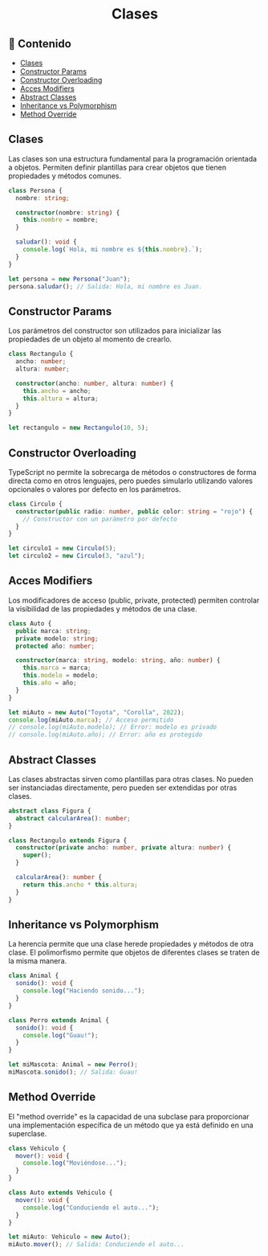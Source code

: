 <h1 align="center">Clases</h1>

<h2>📑 Contenido</h2>

- [Clases](#clases)
- [Constructor Params](#constructor-params)
- [Constructor Overloading](#constructor-overloading)
- [Acces Modifiers](#acces-modifiers)
- [Abstract Classes](#abstract-classes)
- [Inheritance vs Polymorphism](#inheritance-vs-polymorphism)
- [Method Override](#method-override)

## Clases

Las clases son una estructura fundamental para la programación orientada a objetos. Permiten definir plantillas para crear objetos que tienen propiedades y métodos comunes.

```ts
class Persona {
  nombre: string;

  constructor(nombre: string) {
    this.nombre = nombre;
  }

  saludar(): void {
    console.log(`Hola, mi nombre es ${this.nombre}.`);
  }
}

let persona = new Persona("Juan");
persona.saludar(); // Salida: Hola, mi nombre es Juan.
```

## Constructor Params

Los parámetros del constructor son utilizados para inicializar las propiedades de un objeto al momento de crearlo.

```ts
class Rectangulo {
  ancho: number;
  altura: number;

  constructor(ancho: number, altura: number) {
    this.ancho = ancho;
    this.altura = altura;
  }
}

let rectangulo = new Rectangulo(10, 5);
```

## Constructor Overloading

TypeScript no permite la sobrecarga de métodos o constructores de forma directa como en otros lenguajes, pero puedes simularlo utilizando valores opcionales o valores por defecto en los parámetros.

```ts
class Circulo {
  constructor(public radio: number, public color: string = "rojo") {
    // Constructor con un parámetro por defecto
  }
}

let circulo1 = new Circulo(5);
let circulo2 = new Circulo(3, "azul");
```

## Acces Modifiers

Los modificadores de acceso (public, private, protected) permiten controlar la visibilidad de las propiedades y métodos de una clase.

```ts
class Auto {
  public marca: string;
  private modelo: string;
  protected año: number;

  constructor(marca: string, modelo: string, año: number) {
    this.marca = marca;
    this.modelo = modelo;
    this.año = año;
  }
}

let miAuto = new Auto("Toyota", "Corolla", 2022);
console.log(miAuto.marca); // Acceso permitido
// console.log(miAuto.modelo); // Error: modelo es privado
// console.log(miAuto.año); // Error: año es protegido
```

## Abstract Classes

Las clases abstractas sirven como plantillas para otras clases. No pueden ser instanciadas directamente, pero pueden ser extendidas por otras clases.

```ts
abstract class Figura {
  abstract calcularArea(): number;
}

class Rectangulo extends Figura {
  constructor(private ancho: number, private altura: number) {
    super();
  }

  calcularArea(): number {
    return this.ancho * this.altura;
  }
}
```

## Inheritance vs Polymorphism

La herencia permite que una clase herede propiedades y métodos de otra clase. El polimorfismo permite que objetos de diferentes clases se traten de la misma manera.

```ts
class Animal {
  sonido(): void {
    console.log("Haciendo sonido...");
  }
}

class Perro extends Animal {
  sonido(): void {
    console.log("Guau!");
  }
}

let miMascota: Animal = new Perro();
miMascota.sonido(); // Salida: Guau!
```

## Method Override

El "method override" es la capacidad de una subclase para proporcionar una implementación específica de un método que ya está definido en una superclase.

```ts
class Vehiculo {
  mover(): void {
    console.log("Moviéndose...");
  }
}

class Auto extends Vehiculo {
  mover(): void {
    console.log("Conduciendo el auto...");
  }
}

let miAuto: Vehiculo = new Auto();
miAuto.mover(); // Salida: Conduciendo el auto...
```
